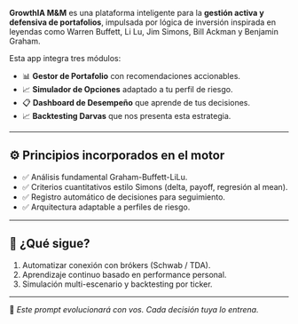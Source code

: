
**GrowthIA M&M** es una plataforma inteligente para la **gestión activa y defensiva de portafolios**, impulsada por lógica de inversión inspirada en leyendas como Warren Buffett, Li Lu, Jim Simons, Bill Ackman y Benjamin Graham.

Esta app integra tres módulos:
- 📊 **Gestor de Portafolio** con recomendaciones accionables.
- 📈 **Simulador de Opciones** adaptado a tu perfil de riesgo.
- 📋 **Dashboard de Desempeño** que aprende de tus decisiones.
- 📈 **Backtesting Darvas** que nos presenta esta estrategia.

---

## ⚙️ Principios incorporados en el motor

- ✅ Análisis fundamental Graham-Buffett-LiLu.
- ✅ Criterios cuantitativos estilo Simons (delta, payoff, regresión al mean).
- ✅ Registro automático de decisiones para seguimiento.
- ✅ Arquitectura adaptable a perfiles de riesgo.

---

## 🚀 ¿Qué sigue?

1. Automatizar conexión con brókers (Schwab / TDA).
2. Aprendizaje continuo basado en performance personal.
3. Simulación multi-escenario y backtesting por ticker.

---

🧠 *Este prompt evolucionará con vos. Cada decisión tuya lo entrena.*
